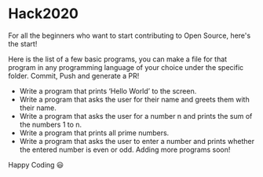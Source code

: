 # Hack2020
For all the beginners who want to start contributing to Open Source, here's the start!

Here is the list of a few basic programs, you can make a file for that program in any programming language of your choice under the specific folder. Commit, Push and generate a PR!

- Write a program that prints ‘Hello World’ to the screen.
- Write a program that asks the user for their name and greets them with their name.
- Write a program that asks the user for a number n and prints the sum of the numbers 1 to n.
- Write a program that prints all prime numbers.
- Write a program that asks the user to enter a number and prints whether the entered number is even or odd.
Adding more programs soon!

Happy Coding :smiley:
